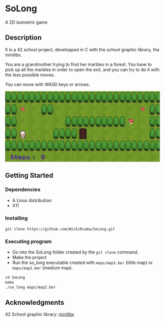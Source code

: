 # SoLong

A 2D isometric game

## Description

It is a 42 school project, developped in C with the school graphic library, the minilibx.

You are a grandmother trying to find her marbles in a forest.
You have to pick up all the marbles in order to open the exit, and you can try to do it with the less possible moves.

You can move with WASD keys or arrows.

<p align="center"><img src="https://github.com/WickiRiama/SoLong/blob/master/readme/SoLong.gif"></p>

## Getting Started

### Dependencies

* A Linux distribution
* X11

### Installing

 ```
 git clone https://github.com/WickiRiama/SoLong.git
 ```


### Executing program

* Go into the SoLong folder created by the `git clone` command.
* Make the project
* Run the so_long executable created with `maps/map1.ber` (little map) or `maps/map2.ber` (medium map).

```
cd SoLong
make
./so_long maps/map2.ber
```
## Acknowledgments

42 School graphic library: [minilibx](https://github.com/42Paris/minilibx-linux)
